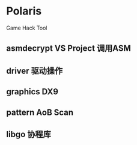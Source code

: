 ﻿# Polaris
Game Hack Tool 

## asmdecrypt VS Project 调用ASM 

## driver 驱动操作 

## graphics DX9 

## pattern AoB Scan 

## libgo 协程库 
